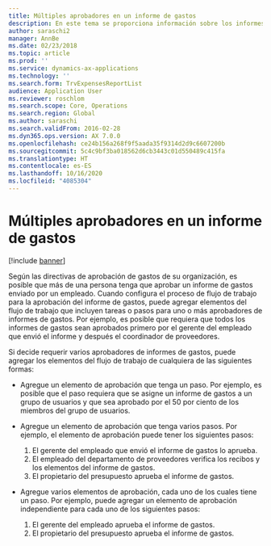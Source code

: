 ```yaml
---
title: Múltiples aprobadores en un informe de gastos
description: En este tema se proporciona información sobre los informes de gastos que requieren la aprobación de varias personas.
author: saraschi2
manager: AnnBe
ms.date: 02/23/2018
ms.topic: article
ms.prod: ''
ms.service: dynamics-ax-applications
ms.technology: ''
ms.search.form: TrvExpensesReportList
audience: Application User
ms.reviewer: roschlom
ms.search.scope: Core, Operations
ms.search.region: Global
ms.author: saraschi
ms.search.validFrom: 2016-02-28
ms.dyn365.ops.version: AX 7.0.0
ms.openlocfilehash: ce24b156a268f9f5aada35f9314d2d9c6607200b
ms.sourcegitcommit: 5c4c9bf3ba018562d6cb3443c01d550489c415fa
ms.translationtype: HT
ms.contentlocale: es-ES
ms.lasthandoff: 10/16/2020
ms.locfileid: "4085304"
---
```

# <a name="multiple-approvers-on-an-expense-report"></a>Múltiples aprobadores en un informe de gastos

[!include [banner](../includes/banner.md)]

Según las directivas de aprobación de gastos de su organización, es posible que más de una persona tenga que aprobar un informe de gastos enviado por un empleado. Cuando configura el proceso de flujo de trabajo para la aprobación del informe de gastos, puede agregar elementos del flujo de trabajo que incluyen tareas o pasos para uno o más aprobadores de informes de gastos. Por ejemplo, es posible que requiera que todos los informes de gastos sean aprobados primero por el gerente del empleado que envió el informe y después el coordinador de proveedores.

Si decide requerir varios aprobadores de informes de gastos, puede agregar los elementos del flujo de trabajo de cualquiera de las siguientes formas:

- Agregue un elemento de aprobación que tenga un paso. Por ejemplo, es posible que el paso requiera que se asigne un informe de gastos a un grupo de usuarios y que sea aprobado por el 50 por ciento de los miembros del grupo de usuarios.
- Agregue un elemento de aprobación que tenga varios pasos. Por ejemplo, el elemento de aprobación puede tener los siguientes pasos:

    1. El gerente del empleado que envió el informe de gastos lo aprueba.
    2. El empleado del departamento de proveedores verifica los recibos y los elementos del informe de gastos.
    3. El propietario del presupuesto aprueba el informe de gastos.

- Agregue varios elementos de aprobación, cada uno de los cuales tiene un paso. Por ejemplo, puede agregar un elemento de aprobación independiente para cada uno de los siguientes pasos:

    1. El gerente del empleado aprueba el informe de gastos.
    2. El propietario del presupuesto aprueba el informe de gastos.
